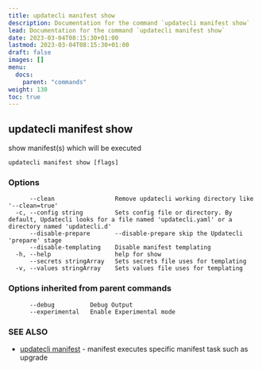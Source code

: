 ```yaml
---
title: updatecli manifest show
description: Documentation for the command `updatecli manifest show`
lead: Documentation for the command `updatecli manifest show`
date: 2023-03-04T08:15:30+01:00
lastmod: 2023-03-04T08:15:30+01:00
draft: false
images: []
menu:
  docs:
    parent: "commands"
weight: 130
toc: true
---
```


## updatecli manifest show

show manifest(s) which will be executed

```
updatecli manifest show [flags]
```

### Options

```
      --clean                 Remove updatecli working directory like '--clean=true'
  -c, --config string         Sets config file or directory. By default, Updatecli looks for a file named 'updatecli.yaml' or a directory named 'updatecli.d'
      --disable-prepare       --disable-prepare skip the Updatecli 'prepare' stage
      --disable-templating    Disable manifest templating
  -h, --help                  help for show
      --secrets stringArray   Sets secrets file uses for templating
  -v, --values stringArray    Sets values file uses for templating
```

### Options inherited from parent commands

```
      --debug          Debug Output
      --experimental   Enable Experimental mode
```

### SEE ALSO

* [updatecli manifest](/docs/commands/updatecli_manifest)	 - manifest executes specific manifest task such as upgrade

